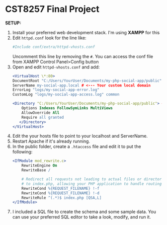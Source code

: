 # CST8257 Final Project

**SETUP:**
1. Install your preferred web development stack. I'm using **XAMPP** for this
2. Edit `httpd.conf` look for the line like:
   ```apache
   #Include conf/extra/httpd-vhosts.conf
   ```
   Uncomment this line by removing the `#`. You can access the conf file from XAMPP Control Panel>Config button
3. Open and edit `httpd-vhosts.conf` and add:
	```apache
   <VirtualHost \*:80>
   	DocumentRoot "C:/Users/YourUser/Documents/my-php-social-app/public" # <--- IMPORTANT: Path to your 'public' folder
   	ServerName my-social-app.local # <--- Your custom local domain
   	ErrorLog "logs/my-social-app-error.log"
   	CustomLog "logs/my-social-app-access.log" common

   	<Directory "C:/Users/YourUser/Documents/my-php-social-app/public"> # <--- Match DocumentRoot
   		Options Indexes FollowSymLinks MultiViews
   		AllowOverride All
   		Require all granted
       </Directory>
	</VirtualHost>
	```
4. Edit the your hosts file to point to your localhost and ServerName.
5. Restart Apache if it's already running.
6. In the public folder, create a `.htaccess` file and edit it to put the following:
	```apache
	<IfModule mod_rewrite.c>
    	RewriteEngine On
    	RewriteBase /

    	# Redirect all requests not leading to actual files or directories
    	# to index.php, allowing your PHP application to handle routing.
    	RewriteCond %{REQUEST_FILENAME} !-f
    	RewriteCond %{REQUEST_FILENAME} !-d
    	RewriteRule ^(.*)$ index.php [QSA,L]
	</IfModule>
	```
7. I included a SQL file to create the schema and some sample data. You can use your preferred SQL editor to take a look, modify, and run it.
